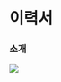 # 이력서
<h3>소개</h3>
<img src="https://www.google.com/imgres?imgurl=https%3A%2F%2Fpbs.twimg.com%2Fprofile_images%2F1112707382423908352%2F1TbWTtvO_400x400.png&imgrefurl=https%3A%2F%2Ftwitter.com%2Fthe_greenfather&tbnid=OOIH8F3ePZ9eUM&vet=12ahUKEwj7rInkq4joAhVNGKYKHWXFBu0QMygEegUIARD7AQ..i&docid=3cuLRnFBsPOWPM&w=400&h=400&q=%EC%95%84%EC%9D%B4%EB%B2%88&ved=2ahUKEwj7rInkq4joAhVNGKYKHWXFBu0QMygEegUIARD7AQ"/>
